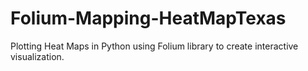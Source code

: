 # Folium-Mapping-HeatMapTexas
Plotting Heat Maps in Python using Folium library to create interactive visualization.
